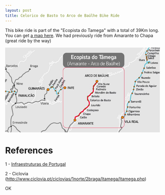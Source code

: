 ```yaml
---
layout: post
title: Celorico de Basto to Arco de Baúlhe Bike Ride
---
```


This bike ride is part of the "Ecopista do Tamega" with a total of 39Km long. You can get [a map here](https://www.google.com/maps/d/viewer?mid=1q0EVDL3v4aXfz9_dGS7Vbia1cNQ). We had previously ride from Amarante to Chapa (great ride by the way)

![Map](..\images\2016-07-17-Celorico-Bike-Ride\ecopistas_implantacaotamega.jpg)

# References

1 - [Infraestruturas de Portugal](http://www.ippatrimonio.pt/ecopistas/ecopista-do-tamega)

2 - Ciclovia (http://www.ciclovia.pt/ciclovias/1norte/2braga/ltamega/ltamega.php)

OK
